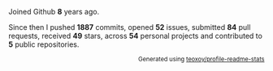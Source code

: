 Joined Github **8** years ago.

Since then I pushed **1887** commits, opened **52** issues, submitted **84** pull requests, received **49** stars, across **54** personal projects and contributed to **5** public repositories.

<p align="right"><sub>Generated using <a href="https://github.com/marketplace/actions/profile-readme-stats">teoxoy/profile-readme-stats</a></sub></p>
